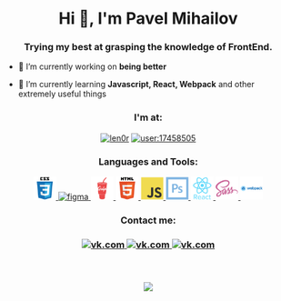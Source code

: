 <h1 align="center">Hi 👋, I'm Pavel Mihailov</h1>
<h3 align="center">Trying my best at grasping the knowledge of FrontEnd.</h3>



- 🔭 I’m currently working on **being better**

- 🌱 I’m currently learning **Javascript, React, Webpack** and other extremely useful things

<h3 align="center">I'm at:</h3>
<p align="center">
<a href="https://codepen.io/len0r" target="blank"><img align="center" src="https://raw.githubusercontent.com/rahuldkjain/github-profile-readme-generator/master/src/images/icons/Social/codepen.svg" alt="len0r" height="30" width="40" /></a>
<a href="https://stackoverflow.com/users/17458505/svygzhryr" target="blank"><img align="center" src="https://raw.githubusercontent.com/rahuldkjain/github-profile-readme-generator/master/src/images/icons/Social/stack-overflow.svg" alt="user:17458505" height="30" width="40" /></a>
</p>

<h3 align="center">Languages and Tools:</h3>
<p align="center"> <a href="https://www.w3schools.com/css/" target="_blank" rel="noreferrer"> <img src="https://raw.githubusercontent.com/devicons/devicon/master/icons/css3/css3-original-wordmark.svg" alt="css3" width="40" height="40"/> </a> <a href="https://www.figma.com/" target="_blank" rel="noreferrer"> <img src="https://www.vectorlogo.zone/logos/figma/figma-icon.svg" alt="figma" width="40" height="40"/> </a> <a href="https://gulpjs.com" target="_blank" rel="noreferrer"> <img src="https://raw.githubusercontent.com/devicons/devicon/master/icons/gulp/gulp-plain.svg" alt="gulp" width="40" height="40"/> </a> <a href="https://www.w3.org/html/" target="_blank" rel="noreferrer"> <img src="https://raw.githubusercontent.com/devicons/devicon/master/icons/html5/html5-original-wordmark.svg" alt="html5" width="40" height="40"/> </a> <a href="https://developer.mozilla.org/en-US/docs/Web/JavaScript" target="_blank" rel="noreferrer"> <img src="https://raw.githubusercontent.com/devicons/devicon/master/icons/javascript/javascript-original.svg" alt="javascript" width="40" height="40"/> </a> <a href="https://www.photoshop.com/en" target="_blank" rel="noreferrer"> <img src="https://raw.githubusercontent.com/devicons/devicon/master/icons/photoshop/photoshop-line.svg" alt="photoshop" width="40" height="40"/> </a> <a href="https://reactjs.org/" target="_blank" rel="noreferrer"> <img src="https://raw.githubusercontent.com/devicons/devicon/master/icons/react/react-original-wordmark.svg" alt="react" width="40" height="40"/> </a> <a href="https://sass-lang.com" target="_blank" rel="noreferrer"> <img src="https://raw.githubusercontent.com/devicons/devicon/master/icons/sass/sass-original.svg" alt="sass" width="40" height="40"/> </a> <a href="https://webpack.js.org" target="_blank" rel="noreferrer"> <img src="https://raw.githubusercontent.com/devicons/devicon/d00d0969292a6569d45b06d3f350f463a0107b0d/icons/webpack/webpack-original-wordmark.svg" alt="webpack" width="40" height="40"/> </a> </p>

<h3 align="center">Contact me:</h3>

<h3 align="center">
    <a  href="https://vk.com/uebox">
     <img src="https://upload.wikimedia.org/wikipedia/commons/2/21/VK.com-logo.svg" width="40" height="40" alt="vk.com">
   </a>
  
  <a  href="https://t.me/svygzhryr">
     <img src="https://upload.wikimedia.org/wikipedia/commons/8/83/Telegram_2019_Logo.svg" width="40" height="40" alt="vk.com">
   </a>
  
  <a  href="https://www.linkedin.com/in/pavel-mihailov-174319226/">
     <img src="https://upload.wikimedia.org/wikipedia/commons/c/c9/Linkedin.svg" width="40" height="40" alt="vk.com">
   </a>
 </h3>


</br>
<h3 align="center">
<a href="https://www.codewars.com/users/Svygzhryr">
    <img src="https://www.codewars.com/users/Svygzhryr/badges/large">
</a>
</h3>











